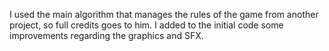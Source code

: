 I used the main algorithm that manages the rules of the game from another project, so full credits goes to him.
I added to the initial code some improvements regarding the graphics and SFX.
